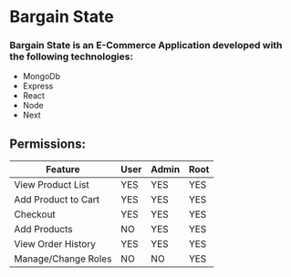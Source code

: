 # Bargain State

### Bargain State is an E-Commerce Application developed with the following technologies:

* MongoDb
* Express
* React
* Node
* Next

## Permissions:

|         Feature          |  User  | Admin | Root |
|--------------------------|--------|-------|------| 
| View Product List        |  YES   |  YES  |  YES |
| Add Product to Cart      |  YES   |  YES  |  YES |
| Checkout                 |  YES   |  YES  |  YES |
| Add Products             |  NO    |  YES  |  YES |
| View Order History       |  YES   |  YES  |  YES |
| Manage/Change Roles      |  NO    |  NO   |  YES |
